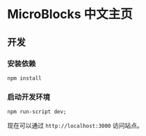 # MicroBlocks 中文主页

## 开发

### 安装依赖

```
npm install
```

### 启动开发环境

```
npm run-script dev;
```

现在可以通过 `http://localhost:3000` 访问站点。
